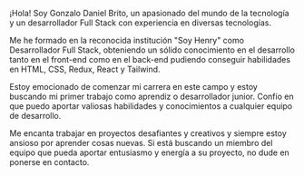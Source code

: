 ¡Hola! Soy Gonzalo Daniel Brito, un apasionado del mundo de la tecnología y un desarrollador Full Stack con experiencia en diversas tecnologías.

Me he formado en la reconocida institución "Soy Henry" como Desarrollador Full Stack, obteniendo un sólido conocimiento en el desarrollo tanto en el front-end como en el back-end pudiendo conseguir habilidades en HTML, CSS, Redux, React y Tailwind.

Estoy emocionado de comenzar mi carrera en este campo y estoy buscando mi primer trabajo como aprendiz o desarrollador junior. Confío en que puedo aportar valiosas habilidades y conocimientos a cualquier equipo de desarrollo.

Me encanta trabajar en proyectos desafiantes y creativos y siempre estoy ansioso por aprender cosas nuevas. Si está buscando un miembro del equipo que pueda aportar entusiasmo y energía a su proyecto, no dude en ponerse en contacto.

